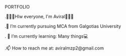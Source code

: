 <html>
  <head>
   PORTFOLIO
  </head>
  <body>
    <p>.🙋🏻‍♂️Hlw everyone, I'm Aviral👨🏻‍💻</p>
    <p>.🔭 I’m currently pursuing MCA from Galgotias University</p>
    <p>. 🌱 I’m currently learning: Many things💻</p>
    <p>.📫 How to reach me at: aviralmzp2@gmail.com</p>
  </body>
  </html>

